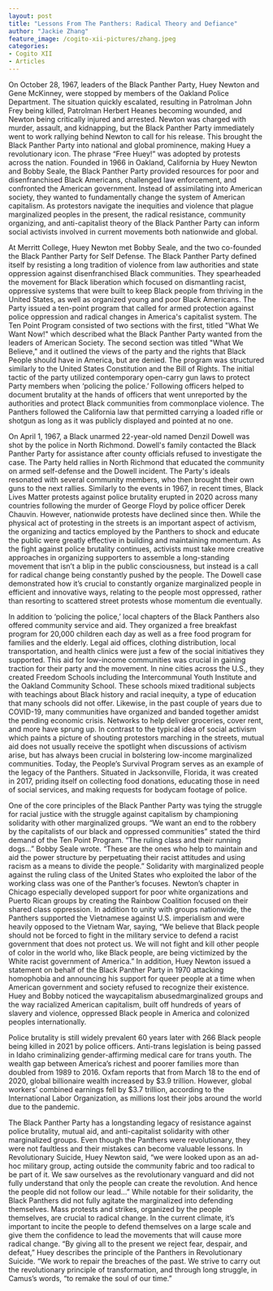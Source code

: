 ```yaml
---
layout: post
title: "Lessons From The Panthers: Radical Theory and Defiance"
author: "Jackie Zhang"
feature_image: /cogito-xii-pictures/zhang.jpeg
categories:
- Cogito XII
- Articles
---
```

On October 28, 1967, leaders of the Black Panther Party, Huey Newton and Gene McKinney, were stopped by members of the Oakland Police Department. The situation quickly escalated, resulting in Patrolman John Frey being killed, Patrolman Herbert Heanes becoming wounded, and Newton being critically injured and arrested. Newton was charged with murder, assault, and kidnapping, but the Black Panther Party immediately went to work rallying behind Newton to call for his release. This brought the Black Panther Party into national and global prominence, making Huey a revolutionary icon. The phrase “Free Huey!” was adopted by protests across the nation. Founded in 1966 in Oakland, California by Huey Newton and Bobby Seale, the Black Panther Party provided resources for poor and disenfranchised Black Americans, challenged law enforcement, and confronted the American government. Instead of assimilating into American society, they wanted to fundamentally change the system of American capitalism. As protestors navigate the inequities and violence that plague marginalized peoples in the present, the radical resistance, community organizing, and anti-capitalist theory of the Black Panther Party can inform social activists involved in current movements both nationwide and global.

 At Merritt College, Huey Newton met Bobby Seale, and the two co-founded the Black Panther Party for Self Defense. The Black Panther Party defined itself by resisting a long tradition of violence from law authorities and state oppression against disenfranchised Black communities. They spearheaded the movement for Black liberation which focused on dismantling racist, oppressive systems that were built to keep Black people from thriving in the United States, as well as organized young and poor Black Americans. The Party issued a ten-point program that called for armed protection against police oppression and radical changes in America's capitalist system. The Ten Point Program consisted of two sections with the first, titled "What We Want Now!" which described what the Black Panther Party wanted from the leaders of American Society. The second section was titled "What We Believe," and it outlined the views of the party and the rights that Black People should have in America, but are denied. The program was structured similarly to the United States Constitution and the Bill of Rights. The initial tactic of the party utilized contemporary open-carry gun laws to protect Party members when ‘policing the police.’ Following officers helped to document brutality at the hands of officers that went unreported by the authorities and protect Black communities from commonplace violence. The Panthers followed the California law that permitted carrying a loaded rifle or shotgun as long as it was publicly displayed and pointed at no one.

On April 1, 1967, a Black unarmed 22-year-old named Denzil Dowell was shot by the police in North Richmond. Dowell's family contacted the Black Panther Party for assistance after county officials refused to investigate the case. The Party held rallies in North Richmond that educated the community on armed self-defense and the Dowell incident. The Party's ideals resonated with several community members, who then brought their own guns to the next rallies. Similarly to the events in 1967, in recent times, Black Lives Matter protests against police brutality erupted in 2020 across many countries following the murder of George Floyd by police officer Derek Chauvin. However, nationwide protests have declined since then. While the physical act of protesting in the streets is an important aspect of activism, the organizing and tactics employed by the Panthers to shock and educate the public were greatly effective in building and maintaining momentum. As the fight against police brutality continues, activists must take more creative approaches in organizing supporters to assemble a long-standing movement that isn’t a blip in the public consciousness, but instead is a call for radical change being constantly pushed by the people. The Dowell case demonstrated how it’s crucial to constantly organize marginalized people in efficient and innovative ways, relating to the people most oppressed, rather than resorting to scattered street protests whose momentum die eventually.

In addition to ‘policing the police,’ local chapters of the Black Panthers also offered community service and aid. They organized a free breakfast program for 20,000 children each day as well as a free food program for families and the elderly. Legal aid offices, clothing distribution, local transportation, and health clinics were just a few of the social initiatives they supported. This aid for low-income communities was crucial in gaining traction for their party and the movement. In nine cities across the U.S., they created Freedom Schools including the Intercommunal Youth Institute and the Oakland Community School. These schools mixed traditional subjects with teachings about Black history and racial inequity, a type of education that many schools did not offer. Likewise, in the past couple of years due to COVID-19, many communities have organized and banded together amidst the pending economic crisis. Networks to help deliver groceries, cover rent, and more have sprung up. In contrast to the typical idea of social activism which paints a picture of shouting protestors marching in the streets, mutual aid does not usually receive the spotlight when discussions of activism arise, but has always been crucial in bolstering low-income marginalized communities. Today, the People’s Survival Program serves as an example of the legacy of the Panthers. Situated in Jacksonville, Florida, it was created in 2017, priding itself on collecting food donations, educating those in need of social services, and making requests for bodycam footage of police.

One of the core principles of the Black Panther Party was tying the struggle for racial justice with the struggle against capitalism by championing solidarity with other marginalized groups. “We want an end to the robbery by the capitalists of our black and oppressed communities” stated the third demand of the Ten Point Program. “The ruling class and their running dogs…” Bobby Seale wrote. “These are the ones who help to maintain and aid the power structure by perpetuating their racist attitudes and using racism as a means to divide the people.” Solidarity with marginalized people against the ruling class of the United States who exploited the labor of the working class was one of the Panther’s focuses. Newton’s chapter in Chicago especially developed support for poor white organizations and Puerto Rican groups by creating the Rainbow Coalition focused on their shared class oppression. In addition to unity with groups nationwide, the Panthers supported the Vietnamese against U.S. imperialism and were heavily opposed to the Vietnam War, saying, “We believe that Black people should not be forced to fight in the military service to defend a racist government that does not protect us. We will not fight and kill other people of color in the world who, like Black people, are being victimized by the White racist government of America.” In addition, Huey Newton issued a statement on behalf of the Black Panther Party in 1970 attacking homophobia and announcing his support for queer people at a time when American  government and society refused to recognize their existence. Huey and Bobby noticed the waycapitalism abusedmarginalized groups and the way racialized American capitalism, built off hundreds of years of slavery and violence, oppressed Black people in America and colonized peoples internationally.

Police brutality is still widely prevalent 60 years later with 266 Black people being killed in 2021 by police officers. Anti-trans legislation is being passed in Idaho criminalizing gender-affirming medical care for trans youth. The wealth gap between America’s richest and poorer families more than doubled from 1989 to 2016. Oxfam reports that from March 18 to the end of 2020, global billionaire wealth increased by $3.9 trillion. However, global workers’ combined earnings fell by $3.7 trillion, according to the International Labor Organization, as millions lost their jobs around the world due to the pandemic.

The Black Panther Party has a longstanding legacy of resistance against police brutality, mutual aid, and anti-capitalist solidarity with other marginalized groups. Even though the Panthers were revolutionary, they were not faultless and their mistakes can become valuable lessons. In Revolutionary Suicide, Huey Newton said, “we were looked upon as an ad-hoc military group, acting outside the community fabric and too radical to be part of it. We saw ourselves as the revolutionary vanguard and did not fully understand that only the people can create the revolution. And hence the people did not follow our lead…” While notable for their solidarity, the Black Panthers did not fully agitate the marginalized into defending themselves. Mass protests and strikes, organized by the people themselves, are crucial to radical change. In the current climate, it’s important to incite the people to defend themselves on a large scale and give them the confidence to lead the movements that will cause more radical change. “By giving all to the present we reject fear, despair, and defeat,” Huey describes the principle of the Panthers in Revolutionary Suicide. “We work to repair the breaches of the past. We strive to carry out the revolutionary principle of transformation, and through long struggle, in Camus’s words, “to remake the soul of our time.”
